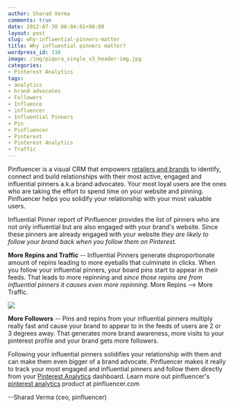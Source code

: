 ```yaml
---
author: Sharad Verma
comments: true
date: 2012-07-30 06:04:01+00:00
layout: post
slug: why-influential-pinners-matter
title: Why influential pinners matter?
wordpress_id: 110
image: /img/piqora_single_v3_header-img.jpg
categories:
- Pinterest Analytics
tags:
- analytics
- brand advocates
- Followers
- Influence
- influencer
- Influential Pinners
- Pin
- Pinfluencer
- Pinterest
- Pinterest Analytics
- Traffic
---
```


Pinfluencer is a visual CRM that empowers [retailers and brands](https://www.pinfluencer.com/customers) to identify, connect and build relationships with their most active, engaged and influential pinners a.k.a brand advocates. Your most loyal users are the ones who are taking the effort to spend time on your website and pinning. Pinfluencer helps you solidify your relationship with your most valuable users.

Influential Pinner report of Pinfluencer provides the list of pinners who are not only influential but are also engaged with your brand's website. Since these pinners are already engaged with your website _they are likely to follow your brand back when you follow them on Pinterest._

**More Repins and Traffic** -- Influential Pinners generate disproportionate amount of repins leading to more eyeballs that culminate in clicks. When you follow your influential pinners, your board pins start to appear in their feeds. That leads to more repinning and _since those repins are from influential pinners it causes even more repinning_. More Repins --> More Traffic.




[![](http://blog.pinfluencer.com/wp-content/uploads/2012/07/influpinnertr1-1024x588.png)](http://blog.pinfluencer.com/wp-content/uploads/2012/07/influpinnertr1.png)




<!-- more -->

**More Followers** -- Pins and repins from your influential pinners multiply really fast and cause your brand to appear to in the feeds of users are 2 or 3 degrees away. That generates more brand awareness, more visits to your pinterest profile and your brand gets more followers.

Following your influential pinners solidifies your relationship with them and can make them even bigger of a brand advocate. Pinfluencer makes it really to track your most engaged and influential pinners and follow them directly from your [Pinterest Analytics](http://blog.pinfluencer.com/pinterest-brand-engagement-vs-roi/) dashboard. Learn more out pinfluencer's [pinterest analytics](http://www.pinfluencer.com) product at pinfluencer.com

--Sharad Verma (ceo, pinfluencer)


